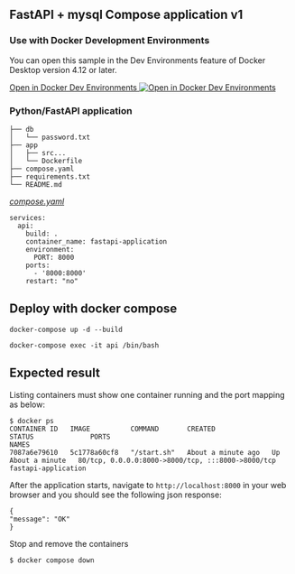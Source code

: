 ## FastAPI + mysql Compose application v1 

### Use with Docker Development Environments

You can open this sample in the Dev Environments feature of Docker Desktop version 4.12 or later.

[Open in Docker Dev Environments <img src="../open_in_new.svg" alt="Open in Docker Dev Environments" align="top"/>](https://open.docker.com/dashboard/dev-envs?url=https://github.com/docker/awesome-compose/tree/master/fastapi)

### Python/FastAPI application

<!-- Project structure:
```
├── compose.yaml
├── Dockerfile
├── requirements.txt
├── app
    ├── main.py
    ├── __init__.py

``` -->

```
├── db
│   └── password.txt
├── app
│   ├── src...
│   └── Dockerfile
├── compose.yaml
├── requirements.txt
└── README.md

```

[_compose.yaml_](compose.yaml)
```
services:
  api:
    build: .
    container_name: fastapi-application
    environment:
      PORT: 8000
    ports:
      - '8000:8000'
    restart: "no"

```

## Deploy with docker compose

```shell
docker-compose up -d --build
```

```shell
docker-compose exec -it api /bin/bash
```

## Expected result

Listing containers must show one container running and the port mapping as below:
```
$ docker ps
CONTAINER ID   IMAGE          COMMAND       CREATED              STATUS              PORTS                                               NAMES
7087a6e79610   5c1778a60cf8   "/start.sh"   About a minute ago   Up About a minute   80/tcp, 0.0.0.0:8000->8000/tcp, :::8000->8000/tcp   fastapi-application
```

After the application starts, navigate to `http://localhost:8000` in your web browser and you should see the following json response:
```
{
"message": "OK"
}
```

Stop and remove the containers
```
$ docker compose down
```

